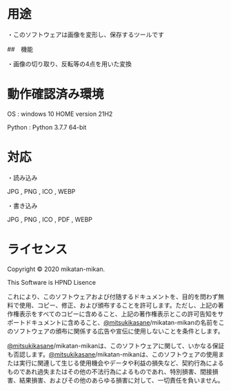 # 用途

・このソフトウェアは画像を変形し、保存するツールです

##　機能

・画像の切り取り、反転等の4点を用いた変換


# 動作確認済み環境

OS : windows 10 HOME version 21H2

Python : Python 3.7.7 64-bit

# 対応

・読み込み

JPG , PNG , ICO , WEBP

・書き込み

JPG , PNG , ICO , PDF , WEBP

# ライセンス

Copyright © 2020 mikatan-mikan.

This Software is HPND Lisence

これにより、このソフトウェアおよび付随するドキュメントを、目的を問わず無料で使用、コピー、修正、および頒布することを許可します。ただし、上記の著作権表示をすべてのコピーに含めること、上記の著作権表示とこの許可告知をサポートドキュメントに含めること、[@mitsukikasane](https://twitter.com/mitsukikasane/)/mikatan-mikanの名前をこのソフトウェアの頒布に関係する広告や宣伝に使用しないことを条件とします。

[@mitsukikasane](https://twitter.com/mitsukikasane/)/mikatan-mikanは、このソフトウェアに関して、いかなる保証も否認します。[@mitsukikasane](https://twitter.com/mitsukikasane/)/mikatan-mikanは、このソフトウェアの使用または実行に関連して生じる使用機会やデータや利益の損失など、契約行為によるものであれ過失またはその他の不法行為によるものであれ、特別損害、間接損害、結果損害、およびその他のあらゆる損害に対して、一切責任を負いません。